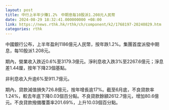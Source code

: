 ```yaml
---
layout: post
title: 中行上半年少賺1.2%　中期息每10股派1.208元人民幣
date: 2024-08-29 18:32:41.000000000 +08:00
link: https://news.rthk.hk/rthk/ch/component/k2/1768197-20240829.htm
categories: rthk
---
```


中國銀行公布，上半年盈利1186億元人民幣，按年跌1.2%。集團首度派發中期息，每10股派1.208元。

期內，營業收入跌近0.6%至3179.3億元。淨利息收入跌3%至2267.6億元；淨息差1.44厘，按年下降23個基點。

非利息收入升逾6%至911.7億元。

期內，貸款減值損失726.8億元，按年增長逾17%。截至6月底，不良貸款率1.24%，較去年底下降0.03個百分點。不良貸款餘額2612.7億元，增加80.6億元。不良貸款撥備覆蓋率201.69%，上升10.03個百分點。
